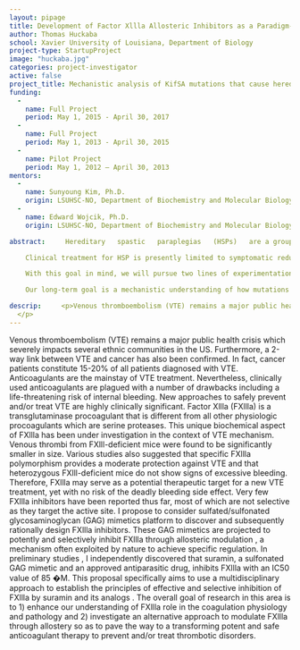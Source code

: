 ```yaml
---
layout: pipage
title: Development of Factor Xllla Allosteric Inhibitors as a Paradigm-Shifting Treatment for Venous Thromboembolism
author: Thomas Huckaba
school: Xavier University of Louisiana, Department of Biology
project-type: StartupProject
image: "huckaba.jpg"
categories: project-investigator
active: false
project_title: Mechanistic analysis of KifSA mutations that cause hereditary spastic paraplegia
funding:
  -
    name: Full Project
    period: May 1, 2015 - April 30, 2017
  -
    name: Full Project
    period: May 1, 2013 - April 30, 2015
  -
    name: Pilot Project
    period: May 1, 2012 – April 30, 2013
mentors:
  -
    name: Sunyoung Kim, Ph.D.
    origin: LSUHSC-NO, Department of Biochemistry and Molecular Biology
  -
    name: Edward Wojcik, Ph.D.
    origin: LSUHSC-NO, Department of Biochemistry and Molecular Biology    

abstract:     Hereditary   spastic   paraplegias   (HSPs)   are a group  of  neurodegenerative   disorders   that  result   from degeneration of corticospinal tract axons.  Patients commonly present with spasticity in the lower limbs, as the longest nerve fibers appear to be the earliest affected.   Patients with the complicated form of HSP may also present with retinopathy, ataxia, peripheral polyneuropathy, and cognitive deficit.    To date, 57 distinct chromosomal HSP loci have been identified through genetic linkage analysis of affected families.  Of particular interest to this study is the finding that an autosomal dominant form of HSP (AD-HSP) is caused by mutations in the Kif5A gene, a kinesin transport motor enriched in neurons.  In addition, approximately 10% of the known cases of complicated HSP are due to mutations in Kif5A.

    Clinical treatment for HSP is presently limited to symptomatic reduction of muscle spasticity.  While this can be effective for short periods, progressive axonal degeneration leads to poor long-term prognoses.   As a result, there is a need for a more mechanistic understanding of the primary causes of HSPs.   This proposal is targeted at broadening our understanding of the physiological manifestation of AD-HSP-causing mutations in Kif5A.

    With this goal in mind, we will pursue two lines of experimentation.  First, we will continue our in vitro studies to measure the altered catalytic and mechanical properties of Kif5A with AD-HSP-causing mutations.   Second, we will identify Kif5A cargoes in neurons and examine the kinetics of cargo transport in vivo in the presence of wild-type and mutant Kif5A.

    Our long-term goal is a mechanistic understanding of how mutations in the Kif5A gene alter its normal cellular functions so that ultimately therapies can be designed to treat the fundamental cause of AD- HSP, rather than attempting to treat the physiological manifestation of the underlying dysfunction.   In addition, the centrality of kinesin-dependent transport in a host of cellular functions gives the opportunity for outcomes of this study to have far-reaching potential in therapies for other human disorders.

descrip:     <p>Venous thromboembolism (VTE) remains a major public health crisis which severely impacts several ethnic communities in the US. Furthermore, a 2-way link between VTE and cancer has also been confirmed. In fact, cancer patients constitute 15-20% of all patients diagnosed with VTE. Anticoagulants are the mainstay of VTE treatment. Nevertheless, clinically used anticoagulants are plagued with a number of drawbacks including a life-threatening risk of internal bleeding. New approaches to safely prevent and/or treat VTE are highly clinically significant. Factor Xllla (FXllla) is a transglutaminase procoagulant that is different from all other physiologic procoagulants which are serine proteases. This unique biochemical aspect of FXllla has been under investigation in the context of VTE mechanism. Venous thrombi from FXlll-deficient mice were found to be significantly smaller in size. Various studies also suggested that specific FXllla polymorphism provides a moderate protection against VTE and that heterozygous FXlll-deficient mice do not show signs of excessive bleeding. Therefore, FXllla may serve as a potential therapeutic target for a new VTE treatment, yet with no risk of the deadly bleeding side effect. Very few FXllla inhibitors have been reported thus far, most of which are not selective as they target the active site. I propose to consider sulfated/sulfonated glycosaminoglycan (GAG) mimetics platform to discover and subsequently rationally design FXllla inhibitors. These GAG mimetics are projected to potently and selectively inhibit FXllla through allosteric modulation , a mechanism often exploited by nature to achieve specific regulation. In preliminary studies , I independently discovered that suramin, a sulfonated GAG mimetic and an approved antiparasitic drug, inhibits FXllla with an IC50 value of 85 �M. This proposal specifically aims to use a multidisciplinary approach to establish the principles of effective and selective inhibition of FXllla by suramin and its analogs . The overall goal of research in this area is to 1) enhance our understanding of FXllla role in the coagulation physiology and pathology and 2) investigate an alternative approach to modulate FXllla through allostery so as to pave the way to a transforming potent and safe anticoagulant therapy to prevent and/or treat thrombotic disorders.
  </p>
---
```


<p>Venous thromboembolism (VTE) remains a major public health crisis which severely impacts several ethnic communities in the US. Furthermore, a 2-way link between VTE and cancer has also been confirmed. In fact, cancer patients constitute 15-20% of all patients diagnosed with VTE. Anticoagulants are the mainstay of VTE treatment. Nevertheless, clinically used anticoagulants are plagued with a number of drawbacks including a life-threatening risk of internal bleeding. New approaches to safely prevent and/or treat VTE are highly clinically significant. Factor Xllla (FXllla) is a transglutaminase procoagulant that is different from all other physiologic procoagulants which are serine proteases. This unique biochemical aspect of FXllla has been under investigation in the context of VTE mechanism. Venous thrombi from FXlll-deficient mice were found to be significantly smaller in size. Various studies also suggested that specific FXllla polymorphism provides a moderate protection against VTE and that heterozygous FXlll-deficient mice do not show signs of excessive bleeding. Therefore, FXllla may serve as a potential therapeutic target for a new VTE treatment, yet with no risk of the deadly bleeding side effect. Very few FXllla inhibitors have been reported thus far, most of which are not selective as they target the active site. I propose to consider sulfated/sulfonated glycosaminoglycan (GAG) mimetics platform to discover and subsequently rationally design FXllla inhibitors. These GAG mimetics are projected to potently and selectively inhibit FXllla through allosteric modulation , a mechanism often exploited by nature to achieve specific regulation. In preliminary studies , I independently discovered that suramin, a sulfonated GAG mimetic and an approved antiparasitic drug, inhibits FXllla with an IC50 value of 85 �M. This proposal specifically aims to use a multidisciplinary approach to establish the principles of effective and selective inhibition of FXllla by suramin and its analogs . The overall goal of research in this area is to 1) enhance our understanding of FXllla role in the coagulation physiology and pathology and 2) investigate an alternative approach to modulate FXllla through allostery so as to pave the way to a transforming potent and safe anticoagulant therapy to prevent and/or treat thrombotic disorders.
  </p>
